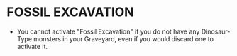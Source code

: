 
# FOSSIL EXCAVATION

*   You cannot activate "Fossil Excavation" if you do not have any Dinosaur-Type monsters in your Graveyard, even if you would discard one to activate it.

  
